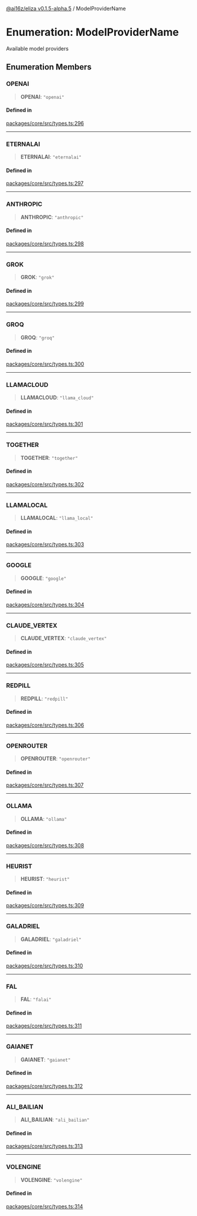 [@ai16z/eliza v0.1.5-alpha.5](../index.md) / ModelProviderName

# Enumeration: ModelProviderName

Available model providers

## Enumeration Members

### OPENAI

> **OPENAI**: `"openai"`

#### Defined in

[packages/core/src/types.ts:296](https://github.com/roschler/eliza/blob/main/packages/core/src/types.ts#L296)

***

### ETERNALAI

> **ETERNALAI**: `"eternalai"`

#### Defined in

[packages/core/src/types.ts:297](https://github.com/roschler/eliza/blob/main/packages/core/src/types.ts#L297)

***

### ANTHROPIC

> **ANTHROPIC**: `"anthropic"`

#### Defined in

[packages/core/src/types.ts:298](https://github.com/roschler/eliza/blob/main/packages/core/src/types.ts#L298)

***

### GROK

> **GROK**: `"grok"`

#### Defined in

[packages/core/src/types.ts:299](https://github.com/roschler/eliza/blob/main/packages/core/src/types.ts#L299)

***

### GROQ

> **GROQ**: `"groq"`

#### Defined in

[packages/core/src/types.ts:300](https://github.com/roschler/eliza/blob/main/packages/core/src/types.ts#L300)

***

### LLAMACLOUD

> **LLAMACLOUD**: `"llama_cloud"`

#### Defined in

[packages/core/src/types.ts:301](https://github.com/roschler/eliza/blob/main/packages/core/src/types.ts#L301)

***

### TOGETHER

> **TOGETHER**: `"together"`

#### Defined in

[packages/core/src/types.ts:302](https://github.com/roschler/eliza/blob/main/packages/core/src/types.ts#L302)

***

### LLAMALOCAL

> **LLAMALOCAL**: `"llama_local"`

#### Defined in

[packages/core/src/types.ts:303](https://github.com/roschler/eliza/blob/main/packages/core/src/types.ts#L303)

***

### GOOGLE

> **GOOGLE**: `"google"`

#### Defined in

[packages/core/src/types.ts:304](https://github.com/roschler/eliza/blob/main/packages/core/src/types.ts#L304)

***

### CLAUDE\_VERTEX

> **CLAUDE\_VERTEX**: `"claude_vertex"`

#### Defined in

[packages/core/src/types.ts:305](https://github.com/roschler/eliza/blob/main/packages/core/src/types.ts#L305)

***

### REDPILL

> **REDPILL**: `"redpill"`

#### Defined in

[packages/core/src/types.ts:306](https://github.com/roschler/eliza/blob/main/packages/core/src/types.ts#L306)

***

### OPENROUTER

> **OPENROUTER**: `"openrouter"`

#### Defined in

[packages/core/src/types.ts:307](https://github.com/roschler/eliza/blob/main/packages/core/src/types.ts#L307)

***

### OLLAMA

> **OLLAMA**: `"ollama"`

#### Defined in

[packages/core/src/types.ts:308](https://github.com/roschler/eliza/blob/main/packages/core/src/types.ts#L308)

***

### HEURIST

> **HEURIST**: `"heurist"`

#### Defined in

[packages/core/src/types.ts:309](https://github.com/roschler/eliza/blob/main/packages/core/src/types.ts#L309)

***

### GALADRIEL

> **GALADRIEL**: `"galadriel"`

#### Defined in

[packages/core/src/types.ts:310](https://github.com/roschler/eliza/blob/main/packages/core/src/types.ts#L310)

***

### FAL

> **FAL**: `"falai"`

#### Defined in

[packages/core/src/types.ts:311](https://github.com/roschler/eliza/blob/main/packages/core/src/types.ts#L311)

***

### GAIANET

> **GAIANET**: `"gaianet"`

#### Defined in

[packages/core/src/types.ts:312](https://github.com/roschler/eliza/blob/main/packages/core/src/types.ts#L312)

***

### ALI\_BAILIAN

> **ALI\_BAILIAN**: `"ali_bailian"`

#### Defined in

[packages/core/src/types.ts:313](https://github.com/roschler/eliza/blob/main/packages/core/src/types.ts#L313)

***

### VOLENGINE

> **VOLENGINE**: `"volengine"`

#### Defined in

[packages/core/src/types.ts:314](https://github.com/roschler/eliza/blob/main/packages/core/src/types.ts#L314)
